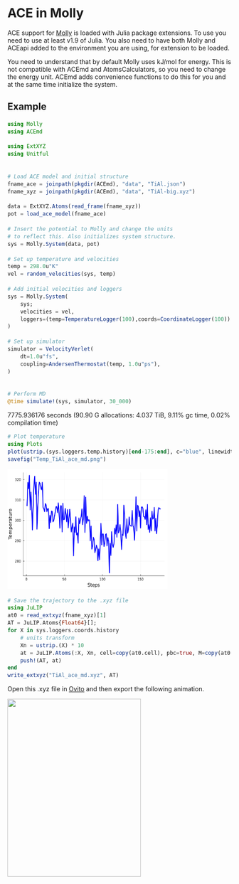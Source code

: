 # ACE in Molly

ACE support for [Molly](https://github.com/JuliaMolSim/Molly.jl) is loaded with Julia package extensions.
To use you need to use at least v1.9 of Julia. You also need to have both Molly and ACEapi added to the environment you are using, for extension to be loaded.

You need to understand that by default Molly uses kJ/mol for energy. This is not compatible with ACEmd and AtomsCalculators, so you need to change the energy unit. ACEmd adds convenience functions to do this for you and at the same time initialize the system.

## Example

```julia
using Molly
using ACEmd

using ExtXYZ
using Unitful


# Load ACE model and initial structure
fname_ace = joinpath(pkgdir(ACEmd), "data", "TiAl.json")
fname_xyz = joinpath(pkgdir(ACEmd), "data", "TiAl-big.xyz")

data = ExtXYZ.Atoms(read_frame(fname_xyz))
pot = load_ace_model(fname_ace)

# Insert the potential to Molly and change the units
# to reflect this. Also initializes system structure.
sys = Molly.System(data, pot)

# Set up temperature and velocities
temp = 298.0u"K"
vel = random_velocities(sys, temp)

# Add initial velocities and loggers
sys = Molly.System(
    sys;
    velocities = vel,
    loggers=(temp=TemperatureLogger(100),coords=CoordinateLogger(100))
)

# Set up simulator
simulator = VelocityVerlet(
    dt=1.0u"fs",
    coupling=AndersenThermostat(temp, 1.0u"ps"),
)


# Perform MD
@time simulate!(sys, simulator, 30_000)
```

7775.936176 seconds (90.90 G allocations: 4.037 TiB, 9.11% gc time, 0.02% compilation time) 

```julia
# Plot temperature
using Plots
plot(ustrip.(sys.loggers.temp.history)[end-175:end], c="blue", linewidth=3, label=:none, ylabel="Temperature", xlabel="Steps")
savefig("Temp_TiAl_ace_md.png")
```

<img src="../../data/Temp_TiAl_ace_md.png" width = "360" height = "270" />


```julia
# Save the trajectory to the .xyz file
using JuLIP
at0 = read_extxyz(fname_xyz)[1]
AT = JuLIP.Atoms{Float64}[];
for X in sys.loggers.coords.history
    # units transform
    Xn = ustrip.(X) * 10
    at = JuLIP.Atoms(:X, Xn, cell=copy(at0.cell), pbc=true, M=copy(at0.M), Z=copy(at0.Z))
    push!(AT, at)
end
write_extxyz("TiAl_ace_md.xyz", AT)
```

Open this .xyz file in [Ovito](https://www.ovito.org/) and then export the following animation.

<img src="../../data/TiAl_ace_md.gif" width = "300" height = "400" />
